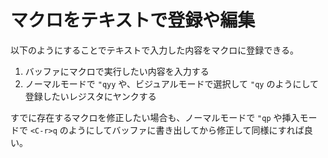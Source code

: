 # マクロをテキストで登録や編集

以下のようにすることでテキストで入力した内容をマクロに登録できる。

1. バッファにマクロで実行したい内容を入力する
2. ノーマルモードで `"qyy` や、ビジュアルモードで選択して `"qy` のようにして登録したいレジスタにヤンクする

すでに存在するマクロを修正したい場合も、ノーマルモードで `"qp` や挿入モードで `<C-r>q` のようにしてバッファに書き出してから修正して同様にすれば良い。
